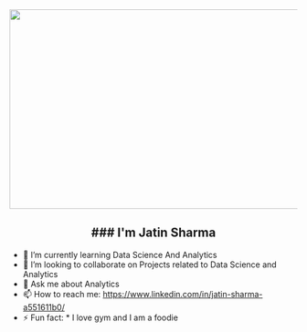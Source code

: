  <img src="https://lh3.googleusercontent.com/tBdpfNJQJWFrag_qq2SnPaSSFlCGhTSlmb9aEi1zJlMdUjqlf2OTrrZ2zQdbpJjOTKgwNXzkKcYbhOfc3j51oWmOD8q3sqvo2qUMQNG1" width="900" height="350">
 
<h2 align = "center"> ### I'm Jatin Sharma </h2>


- 🌱 I’m currently learning Data Science And Analytics
- 👯 I’m looking to collaborate on Projects related to Data Science and Analytics
- 💬 Ask me about Analytics
- 📫 How to reach me: https://www.linkedin.com/in/jatin-sharma-a551611b0/
- ⚡ Fun fact: * I love gym and I am a foodie

